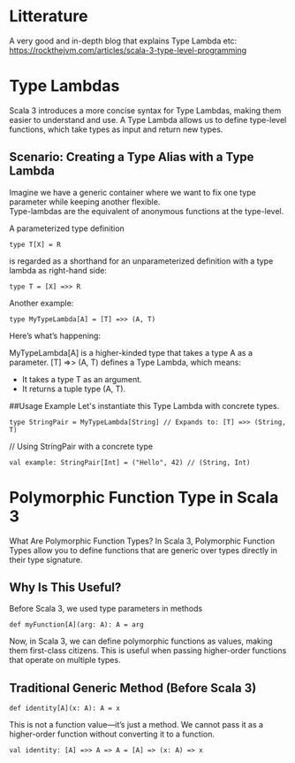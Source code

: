 # Litterature
A very good and in-depth blog that explains Type Lambda etc:
https://rockthejvm.com/articles/scala-3-type-level-programming

# Type Lambdas
Scala 3 introduces a more concise syntax for Type Lambdas, making them easier to understand and use. A Type Lambda allows us to define type-level functions, which take types as input and return new types.

## Scenario: Creating a Type Alias with a Type Lambda
Imagine we have a generic container where we want to fix one type parameter while keeping another flexible.  
Type-lambdas are the equivalent of anonymous functions at the type-level.

A parameterized type definition
```
type T[X] = R
```

is regarded as a shorthand for an unparameterized definition with a type lambda as right-hand side:

```
type T = [X] =>> R
```

Another example:

```
type MyTypeLambda[A] = [T] =>> (A, T)
```

Here’s what’s happening:

MyTypeLambda[A] is a higher-kinded type that takes a type A as a parameter.
[T] =>> (A, T) defines a Type Lambda, which means:
- It takes a type T as an argument.
- It returns a tuple type (A, T).

##Usage Example
Let's instantiate this Type Lambda with concrete types.

```
type StringPair = MyTypeLambda[String] // Expands to: [T] =>> (String, T)
```

// Using StringPair with a concrete type
```
val example: StringPair[Int] = ("Hello", 42) // (String, Int)
```


# Polymorphic Function Type in Scala 3 
What Are Polymorphic Function Types?
In Scala 3, Polymorphic Function Types allow you to define functions that are generic over types directly in their type signature.

## Why Is This Useful?
Before Scala 3, we used type parameters in methods 

```
def myFunction[A](arg: A): A = arg
```

Now, in Scala 3, we can define polymorphic functions as values, making them first-class citizens.
This is useful when passing higher-order functions that operate on multiple types.

## Traditional Generic Method (Before Scala 3)
```
def identity[A](x: A): A = x
```

This is not a function value—it’s just a method.
We cannot pass it as a higher-order function without converting it to a function.

```
val identity: [A] =>> A => A = [A] => (x: A) => x
```
